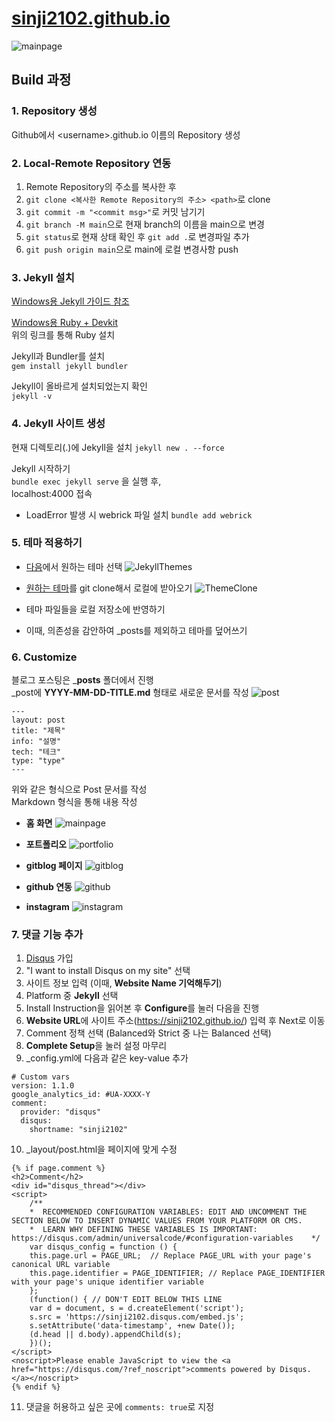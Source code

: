 # [sinji2102.github.io](https://sinji2102.github.io/)

![mainpage](assets/img/mainpage.jpg)

## Build 과정
### 1. Repository 생성
Github에서 \<username>.github.io 이름의 Repository 생성

### 2. Local-Remote Repository 연동
1. Remote Repository의 주소를 복사한 후  
2. `git clone <복사한 Remote Repository의 주소> <path>`로 clone  
3. `git commit -m "<commit msg>"`로 커밋 남기기  
4. `git branch -M main`으로 현재 branch의 이름을 main으로 변경  
5. `git status`로 현재 상태 확인 후 `git add .`로 변경파일 추가  
6. `git push origin main`으로 main에 로컬 변경사항 push  

### 3. Jekyll 설치
[Windows용 Jekyll 가이드 참조](https://jekyllrb-ko.github.io/docs/installation/windows/)

[Windows용 Ruby + Devkit](https://rubyinstaller.org/downloads/)  
위의 링크를 통해 Ruby 설치

Jekyll과 Bundler를 설치  
`gem install jekyll bundler`

Jekyll이 올바르게 설치되었는지 확인  
`jekyll -v`

### 4. Jekyll 사이트 생성
현재 디렉토리(.)에 Jekyll을 설치
`jekyll new . --force`

Jekyll 시작하기  
`bundle exec jekyll serve` 을 실행 후,  
localhost:4000 접속

* LoadError 발생 시 webrick 파일 설치
`bundle add webrick`

### 5. 테마 적용하기
- [다음](http://jekyllthemes.org/)에서 원하는 테마 선택
![JekyllThemes](assets/img/JekyllThemes.jpg)

- [원하는 테마](https://github.com/kssim/ap)를 git clone해서 로컬에 받아오기
![ThemeClone](assets/img/ThemeClone.jpg)

- 테마 파일들을 로컬 저장소에 반영하기  
- 이때, 의존성을 감안하여 _posts를 제외하고 테마를 덮어쓰기

### 6. Customize
블로그 포스팅은 ___posts__ 폴더에서 진행  
_post에 __YYYY-MM-DD-TITLE.md__ 형태로 새로운 문서를 작성
![post](assets/img/post.jpg)
```
---
layout: post
title: "제목"
info: "설명"
tech: "테크"
type: "type"
---
```
위와 같은 형식으로 Post 문서를 작성  
Markdown 형식을 통해 내용 작성

- **홈 화면**
![mainpage](assets/img/mainpage.jpg)

- **포트폴리오**
![portfolio](assets/img/portfolio.jpg)

- **gitblog 페이지**
![gitblog](assets/img/gitblog.jpg)

- **github 연동**
![github](assets/img/github.jpg)

- **instagram**
![instagram](assets/img/instagram.jpg)

### 7. 댓글 기능 추가
1. [Disqus](https://disqus.com) 가입  
2. "I want to install Disqus on my site" 선택  
3. 사이트 정보 입력 (이때, **Website Name 기억해두기**) 
4. Platform 중 **Jekyll** 선택  
5. Install Instruction을 읽어본 후 **Configure**를 눌러 다음을 진행  
6. **Website URL**에 사이트 주소(https://sinji2102.github.io/) 입력 후 Next로 이동  
7. Comment 정책 선택 (Balanced와 Strict 중 나는 Balanced 선택)  
8. **Complete Setup**을 눌러 설정 마무리  
9. _config.yml에 다음과 같은 key-value 추가
```
# Custom vars
version: 1.1.0
google_analytics_id: #UA-XXXX-Y
comment:
  provider: "disqus"
  disqus:
    shortname: "sinji2102"
```
10. _layout/post.html을 페이지에 맞게 수정
```
{% if page.comment %}
<h2>Comment</h2>
<div id="disqus_thread"></div>
<script>
    /**
    *  RECOMMENDED CONFIGURATION VARIABLES: EDIT AND UNCOMMENT THE SECTION BELOW TO INSERT DYNAMIC VALUES FROM YOUR PLATFORM OR CMS.
    *  LEARN WHY DEFINING THESE VARIABLES IS IMPORTANT: https://disqus.com/admin/universalcode/#configuration-variables    */
    var disqus_config = function () {
    this.page.url = PAGE_URL;  // Replace PAGE_URL with your page's canonical URL variable
    this.page.identifier = PAGE_IDENTIFIER; // Replace PAGE_IDENTIFIER with your page's unique identifier variable
    };
    (function() { // DON'T EDIT BELOW THIS LINE
    var d = document, s = d.createElement('script');
    s.src = 'https://sinji2102.disqus.com/embed.js';
    s.setAttribute('data-timestamp', +new Date());
    (d.head || d.body).appendChild(s);
    })();
</script>
<noscript>Please enable JavaScript to view the <a href="https://disqus.com/?ref_noscript">comments powered by Disqus.</a></noscript>
{% endif %}
```
11. 댓글을 허용하고 싶은 곳에 `comments: true`로 지정
